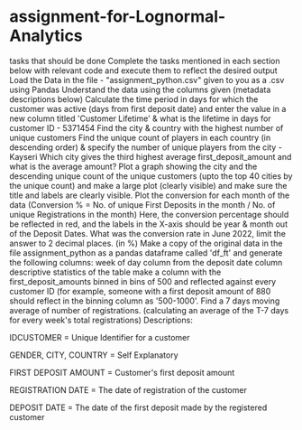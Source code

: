 # assignment-for-Lognormal-Analytics
tasks that should be done
Complete the tasks mentioned in each section below with relevant code and execute them to reflect the desired output
Load the Data in the file - "assignment_python.csv" given to you as a .csv using Pandas
Understand the data using the columns given (metadata descriptions below)
Calculate the time period in days for which the customer was active (days from first deposit date) and enter the value in a new column titled 'Customer Lifetime' & what is the lifetime in days for customer ID - 5371454
Find the city & country with the highest number of unique customers
Find the unique count of players in each country (in descending order) & specify the number of unique players from the city - Kayseri
Which city gives the third highest average first_deposit_amount and what is the average amount?
Plot a graph showing the city and the descending unique count of the unique customers (upto the top 40 cities by the unique count) and make a large plot (clearly visible) and make sure the title and labels are clearly visible.
Plot the conversion for each month of the data (Conversion % = No. of unique First Deposits in the month / No. of unique Registrations in the month) Here, the conversion percentage should be reflected in red, and the labels in the X-axis should be year & month out of the Deposit Dates.
What was the conversion rate in June 2022, limit the answer to 2 decimal places. (in %)
Make a copy of the original data in the file assignment_python as a pandas dataframe called 'df_ft' and generate the following columns:
week of day column from the deposit date column
descriptive statistics of the table
make a column with the first_deposit_amounts binned in bins of 500 and reflected against every customer ID (for example, someone with a first deposit amount of 880 should reflect in the binning column as '500-1000'.
Find a 7 days moving average of number of registrations. (calculating an average of the T-7 days for every week's total registrations)
Descriptions:

IDCUSTOMER = Unique Identifier for a customer

GENDER, CITY, COUNTRY = Self Explanatory

FIRST DEPOSIT AMOUNT = Customer's first deposit amount

REGISTRATION DATE = The date of registration of the customer

DEPOSIT DATE = The date of the first deposit made by the registered customer
